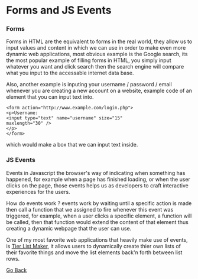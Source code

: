 # Forms and JS Events



### Forms

Forms in HTML are the equivalent to forms in the real world, they allow us to input values and content in which we can use in order to make even more dynamic web applications, most obvious example is the Google search, its the most popular example of filling forms in HTML, you simply input whatever you want and click search then the search engine will compare what you input to the accessable internet data base.


Also, another example is inputing your username / password / email whenever you are creating a new account on a website, example code of an element that you can input text into.


```
<form action="http://www.example.com/login.php">
<p>Username:
<input type="text" name="username" size="15"
maxlength="30" />
</p>
</form>
```

which would make a box that we can input text inside.



### JS Events



Events in Javascript the browser's way of indicating when something has happened, for example when a page has finished loading, or when the user clicks on the page, those events helps us as developers to craft interactive experiences for the users.


How do events work ? events work by waiting until a specific action is made then call a function that we assigned to fire whenever this event was triggered, for example, when a user clicks a specific element, a function will be called, then that function would extend the content of that element thus creating a dynamic webpage that the user can use.


One of my most favorite web applications that heavily make use of events, is [Tier List Maker](https://tiermaker.com/), it allows users to dynamically create thier own lists of their favorite things and move the list elements back'n forth between list rows.



[Go Back](https://musaabshalaldeh.github.io/reading-notes/)